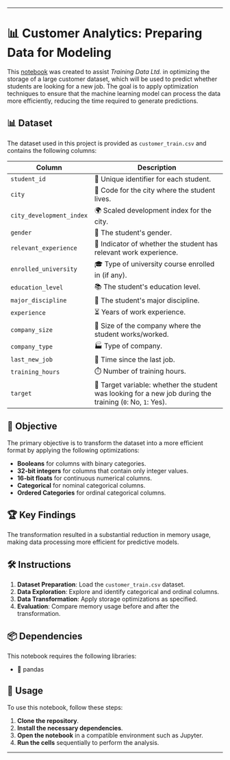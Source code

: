 
---

# 📊 Customer Analytics: Preparing Data for Modeling

This [notebook](https://github.com/victorlcastro-dsa/PBL_DataCamp/blob/3088ae3e5a1d3a68a0d82164620f72b47275f235/workspaces/customer_analytics_preparing_data_for_modeling/workspace/notebook.ipynb) was created to assist *Training Data Ltd.* in optimizing the storage of a large customer dataset, which will be used to predict whether students are looking for a new job. The goal is to apply optimization techniques to ensure that the machine learning model can process the data more efficiently, reducing the time required to generate predictions.

## 📊 Dataset

The dataset used in this project is provided as `customer_train.csv` and contains the following columns:

| Column                  | Description                                                                                  |
|-------------------------|----------------------------------------------------------------------------------------------|
| `student_id`            | 🔢 Unique identifier for each student.                                                       |
| `city`                  | 🌆 Code for the city where the student lives.                                                |
| `city_development_index`| 🌍 Scaled development index for the city.                                                    |
| `gender`                | 🚻 The student's gender.                                                                     |
| `relevant_experience`   | 💼 Indicator of whether the student has relevant work experience.                            |
| `enrolled_university`   | 🎓 Type of university course enrolled in (if any).                                           |
| `education_level`       | 📚 The student's education level.                                                            |
| `major_discipline`      | 📖 The student's major discipline.                                                           |
| `experience`            | ⏳ Years of work experience.                                                                 |
| `company_size`          | 🏢 Size of the company where the student works/worked.                                        |
| `company_type`          | 🏭 Type of company.                                                                          |
| `last_new_job`          | 🔄 Time since the last job.                                                                  |
| `training_hours`        | ⏱️ Number of training hours.                                                                 |
| `target`                | 🎯 Target variable: whether the student was looking for a new job during the training (`0`: No, `1`: Yes). |

## 🎯 Objective

The primary objective is to transform the dataset into a more efficient format by applying the following optimizations:

- **Booleans** for columns with binary categories.
- **32-bit integers** for columns that contain only integer values.
- **16-bit floats** for continuous numerical columns.
- **Categorical** for nominal categorical columns.
- **Ordered Categories** for ordinal categorical columns.

## 🏆 Key Findings

The transformation resulted in a substantial reduction in memory usage, making data processing more efficient for predictive models.

## 🛠️ Instructions

1. **Dataset Preparation**: Load the `customer_train.csv` dataset.
2. **Data Exploration**: Explore and identify categorical and ordinal columns.
3. **Data Transformation**: Apply storage optimizations as specified.
4. **Evaluation**: Compare memory usage before and after the transformation.

## 📦 Dependencies

This notebook requires the following libraries:

- 🐼 pandas

## 🚀 Usage

To use this notebook, follow these steps:

1. **Clone the repository**.
2. **Install the necessary dependencies**.
3. **Open the notebook** in a compatible environment such as Jupyter.
4. **Run the cells** sequentially to perform the analysis.

---

